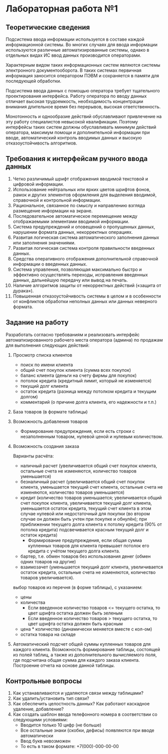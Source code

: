 # Лабораторная работа №1

## Теоретические сведения
Подсистема ввода информации используется в составе каждой 
информационной системы. Во многих случаях для ввода информации 
используются различные автоматизированные системы, однако в отдельных 
видах ИС ввод данных производится операторами.

Характерным видом таких информационных систем являются системы электронного 
документооборота. В таких системах первичная информация заносится 
оператором ПЭВМ и сохраняется в памяти для последующей обработки.

Подсистема ввода данных с помощью оператора требует тщательного 
проектирования интерфейса. Работу оператора по вводу данных отличает 
высокая трудоемкость, необходимость концентрации внимания длительное 
время без перерывов, высокая ответственность.

Монотонность и однообразие действий обуславливают привлечение на эту работу
специалистов невысокой квалификации. Поэтому интерфейсы таких систем должны
обуславливать минимум действий оператора, максимум помощи и дополнительной 
информации при вводе, автоматический контроль вводимых данных и 
высокую отказоустойчивость алгоритмов.

## Требования к интерфейсам ручного ввода данных
1. Четко различимый шрифт отображения вводимой текстовой и цифровой 
информации.
2. Использование нейтральных или ярких цветов шрифтов фонов, рамок и 
других элементов оформления для выделения вводимой, справочной и 
контрольной информации.
3. Рациональное, связанное по смыслу и направлению взгляда размещение 
информации на экране.
4. Последовательное автоматическое перемещение между отображаемыми 
элементами вводимой информации.
5. Система предупреждений и оповещений о пропущенных данных, 
нарушении формата данных, некорректных операциях.
6. Развитая логическая система автоматического заполнения данных или 
заполнения значениями.
7. Развитая логическая система контроля правильности введенных данных.
8. Средства оперативного отображения дополнительной справочной 
информации о введенных данных.
9. Система управления, позволяющая максимально быстро и эффективно 
осуществлять переходы, исправления введенных данных, дальнейшую 
передачу или вывод на печать. 
10. Наличие алгоритмов защиты от некорректных действий («защита от 
дурака»).
11. Повышенная отказоустойчивость системы в целом и в особенности от 
конфликтов обработки неполных данных или данных неверного формата.

## Задание на работу
Разработать согласно требованиям и реализовать интерфейс 
автоматизированного рабочего места оператора (админа) по продажам для 
выполнения следующих действий:

1. Просмотр списка клиентов
   - поиск по имени клиента
   - общий счет покупок клиента (сумма всех покупок)
   - баланс клиента (деньги на счету фирмы для покупок)
   - потолок кредита (кредитный лимит, который не изменяется)
   - текущий долг клиента
   - остаток кредита (разница между потолком кредита и текущим долгом)
   - комментарий (о причине долга клиента, его надежности и т.п.)
2. База товаров (в формате таблицы)
3. Возможность добавления товаров
   - Формирование предупреждения, если есть строки с незаполненным 
   товаром, нулевой ценой и нулевым количеством.
4. Возможность создания заказа

    Варианты расчёта:
      - наличный расчет (увеличивается общий счет покупок клиента, 
      остальные счета не изменяются, количество товаров уменьшается)
      - безналичный расчет (увеличивается общий счет покупок клиента, 
      уменьшается текущий счет клиента, остальные счета не изменяются, 
      количество товаров уменьшается)
      - кредит (количество товаров уменьшается; увеличивается общий счет
      покупок клиента, увеличивается текущий долг клиента, уменьшается остаток
      кредита, текущий счет клиента в этом случае нулевой или недостаточный для
      покупки (во втором случае он должен быть учтен при покупке и обнулён); при
      приближении текущего долга клиента к потолку кредита (90% от потолка кредита)
      подсвечивается красным текущий долг и остаток кредита)
        * Формирование предупреждения, если общая сумма купленных товаров 
        для клиента превышает потолок его кредита с учётом текущего долга 
        клиента.
     - бартер, т.е. обмен товаров без использования денег (обмен одних товаров на другие)
     - взаимозачет (уменьшается текущий долг клиента, увеличивается 
     остаток кредита, остальные счета не изменяются, количество товаров 
     увеличивается).

   выбор товаров из перечня (в форме таблицы), с указанием:
     - цены
     - количества
       * Если введенное количество товаров <= текущего остатка, то
       цвет шрифта остатка должен быть зеленым
       * Если введенное количество товаров > текущего остатка, то 
       цвет шрифта остатка должен быть красным
     - цена * количество (динамически меняется вместе с кол-ом)
     - остатка товара на складе

5. Автоматический подсчет общей суммы купленных товаров для каждого 
клиента. Возможность формирование таблицы, состоящей из полей таблиц, 
а также из дополнительного вычисляемого поля, где подсчитана общая 
сумма для каждого заказа клиента. Построение отчета на основе данной 
таблицы.

## Контрольные вопросы
1. Как устанавливаются и удаляются связи между таблицами?
2. Как удалить/установить тип связи?
3. Как обеспечить целостность данных? Как работают каскадное удаление, добавление?
4. Как создать шаблон ввода телефонного номера в соответствии со 
следующими условиями:
   - Вводится только 10 цифр (не больше)
   - Все остальные знаки (скобки, дефисы) появляются при вводе автоматически
   - Ввод букв невозможен
   - То есть в таком формате: +7(000)-000-00-00
